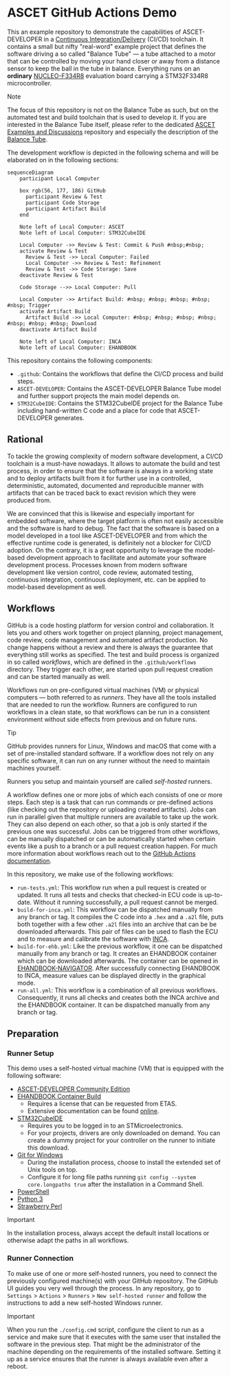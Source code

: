 # ASCET GitHub Actions Demo

This an example repository to demonstrate the capabilities of ASCET-DEVELOPER in a
[Continuous Integration/Delivery](https://github.com/resources/articles/devops/ci-cd) (CI/CD) toolchain. It contains a small but
nifty "real-word" example project that defines the software driving a so called "Balance Tube" — a tube attached to a motor that
can be controlled by moving your hand closer or away from a distance sensor to keep the ball in the tube in balance. Everything
runs on an **ordinary** [NUCLEO-F334R8](https://www.st.com/en/evaluation-tools/nucleo-f334r8.html) evaluation board carrying a
STM32F334R8 microcontroller.

> [!NOTE]
> The focus of this repository is not on the Balance Tube as such, but on the automated test and build toolchain that is
> used to develop it. If you are interested in the Balance Tube itself, please refer to the dedicated
> [ASCET Examples and Discussions](https://github.com/etas/ascet) repository and especially the description of the
> [Balance Tube](https://github.com/etas/ascet/tree/main/BalanceTube).

The development workflow is depicted in the following schema and will be elaborated on in the following sections:

```mermaid
sequenceDiagram
    participant Local Computer

    box rgb(56, 177, 186) GitHub
      participant Review & Test
      participant Code Storage
      participant Artifact Build
    end

    Note left of Local Computer: ASCET
    Note left of Local Computer: STM32CubeIDE

    Local Computer ->> Review & Test: Commit & Push #nbsp;#nbsp;
    activate Review & Test
      Review & Test ->> Local Computer: Failed
      Local Computer ->> Review & Test: Refinement
      Review & Test ->> Code Storage: Save
    deactivate Review & Test

    Code Storage -->> Local Computer: Pull

    Local Computer ->> Artifact Build: #nbsp; #nbsp; #nbsp; #nbsp; #nbsp; Trigger
    activate Artifact Build
      Artifact Build ->> Local Computer: #nbsp; #nbsp; #nbsp; #nbsp; #nbsp; #nbsp; #nbsp; Download
    deactivate Artifact Build

    Note left of Local Computer: INCA
    Note left of Local Computer: EHANDBOOK
```

This repository contains the following components:

* `.github`: Contains the workflows that define the CI/CD process and build steps.
* `ASCET-DEVELOPER`: Contains the ASCET-DEVELOPER Balance Tube model and further support projects the main model depends on.
* `STM32CubeIDE`: Contains the STM32CubeIDE project for the Balance Tube including hand-written C code and a place for code that ASCET-DEVELOPER generates.

## Rational

To tackle the growing complexity of modern software development, a CI/CD toolchain is a must-have nowadays. It allows to automate
the build and test process, in order to ensure that the software is always in a working state and to deploy artifacts built from
it for further use in a controlled, deterministic, automated, documented and reproducible manner with artifacts that can be traced
back to exact revision which they were produced from.

We are convinced that this is likewise and especially important for embedded software, where the target platform is often not
easily accessible and the software is hard to debug. The fact that the software is based on a model developed in a tool like
ASCET-DEVELOPER and from which the effective runtime code is generated, is definitely not a blocker for CI/CD adoption. On the
contrary, it is a great opportunity to leverage the model-based development approach to facilitate and automate your software
development process. Processes known from modern software development like version control, code review, automated testing,
continuous integration, continuous deployment, etc. can be applied to model-based development as well.

## Workflows

GitHub is a code hosting platform for version control and collaboration. It lets you and others work together on project planning,
project management, code review, code management and automated artifact production. No change happens without a review and there
is always the guarantee that everything still works as specified. The test and build process is organized in so called
*workflows*, which are defined in the `.github/workflows` directory. They trigger each other, are started upon pull request
creation and can be started manually as well.

Workflows run on pre-configured virtual machines (VM) or physical computers — both referred to as *runners*. They have all the
tools installed that are needed to run the workflow. Runners are configured to run workflows in a clean state, so that workflows
can be run in a consistent environment without side effects from previous and on future runs.

> [!TIP]
> GitHub provides runners for Linux, Windows and macOS that come with a set of pre-installed standard software. If a workflow does
> not rely on any specific software, it can run on any runner without the need to maintain machines yourself.

Runners you setup and maintain yourself are called *self-hosted* runners.

A workflow defines one or more jobs of which each consists of one or more steps. Each step is a task that can run commands or
pre-defined actions (like checking out the repository or uploading created artifacts). Jobs can run in parallel given that
multiple runners are available to take up the work. They can also depend on each other, so that a job is only started if the
previous one was successful. Jobs can be triggered from other workflows, can be manually dispatched or can be automatically
started when certain events like a push to a branch or a pull request creation happen. For much more information about workflows
reach out to the [GitHub Actions documentation](https://docs.github.com/en/actions).

In this repository, we make use of the following workflows:

* `run-tests.yml`: This workflow run when a pull request is created or updated. It runs all tests and checks that checked-in ECU
  code is up-to-date. Without it running successfully, a pull request cannot be merged.
* `build-for-inca.yml`: This workflow can be dispatched manually from any branch or tag. It compiles the C code into a `.hex` and
  a `.a2l` file, puts both together with a few other `.a2l` files into an archive that can be be downloaded afterwards. This pair
  of files can be used to flash the ECU and to measure and calibrate the software with
  [INCA](https://www.etas.com/en/products/inca_software_products.php).
* `build-for-ehb.yml`: Like the previous workflow, it one can be dispatched manually from any branch or tag. It creates an
  EHANDBOOK container which can be downloaded afterwards. The container can be opened in
  [EHANDBOOK-NAVIGATOR](https://www.etas.com/en/products/ehandbook-navigator.php). After successfully connecting EHANDBOOK to
  INCA, measure values can be displayed directly in the graphical mode.
* `run-all.yml`: This workflow is a combination of all previous workflows. Consequently, it runs all checks and creates both the
  INCA archive and the EHANDBOOK container. It can be dispatched manually from any branch or tag.

## Preparation

### Runner Setup

This demo uses a self-hosted virtual machine (VM) that is equipped with the following software:

* [ASCET-DEVELOPER Community Edition](https://www.etas.com/en/portfolio/ascet-developer.php)
* [EHANDBOOK Container Build](https://www.etas.com/en/products/ehandbook_container_build.php)
  * Requires a license that can be requested from ETAS.
  * Extensive documentation can be found [online](https://ehandbook.etas.com/docs/ehandbook/index.html).
* [STM32CubeIDE](https://www.st.com/en/development-tools/stm32cubeide.html)
  * Requires you to be logged in to an STMicroelectronics.
  * For your projects, drivers are only downloaded on demand. You can create a dummy project for your controller on the runner to
    initiate this download.
* [Git for Windows](https://git-scm.com/download/win)
  * During the installation process, choose to install the extended set of Unix tools on top.
  * Configure it for long file paths running `git config --system core.longpaths true` after the installation in a Command Shell.
* [PowerShell](https://github.com/PowerShell/PowerShell/releases)
* [Python 3](https://www.python.org/downloads/windows/)
* [Strawberry Perl](https://strawberryperl.com/)

> [!IMPORTANT]
> In the installation process, always accept the default install locations or otherwise adapt the paths in all workflows.

### Runner Connection

To make use of one or more self-hosted runners, you need to connect the previously configured machine(s) with your GitHub
repository. The GitHub UI guides you very well through the process. In any repository, go to `Settings` > `Actions` > `Runners` >
`New self-hosted runner` and follow the instructions to add a new self-hosted Windows runner.

> [!IMPORTANT]
> When you run the `./config.cmd` script, configure the client to run as a service and make sure that it executes with the same
> user that installed the software in the previous step. That might be the administrator of the machine depending on the
> requirements of the installed software. Setting it up as a service ensures that the runner is always available even after a
> reboot.

